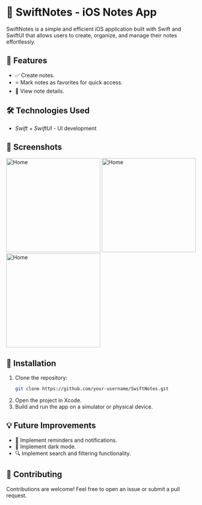# 📝 SwiftNotes - iOS Notes App  

SwiftNotes is a simple and efficient iOS application built with Swift and SwiftUI that allows users to create, organize, and manage their notes effortlessly.  

## 🚀 Features  
- ✅ Create notes.  
- ⭐ Mark notes as favorites for quick access.   
- 📜 View note details.  

## 🛠 Technologies Used  
- *Swift + SwiftUI* - UI development   
 
## 📱 Screenshots
<img src="https://github.com/user-attachments/assets/10ef4e43-3cd6-4bb8-a06f-85c6de844818" alt="Home" width="250">
<img src="https://github.com/user-attachments/assets/58604a1b-0102-473e-b838-a50a24be46d5" alt="Home" width="250">
<img src="https://github.com/user-attachments/assets/26cadde2-d524-497a-a0a0-0b92383135ca" alt="Home" width="250">

## 🔧 Installation  
1. Clone the repository:  
   ```bash
   git clone https://github.com/your-username/SwiftNotes.git
   ```
2. Open the project in Xcode.
3. Build and run the app on a simulator or physical device.

## 💡 Future Improvements  
- 🔔 Implement reminders and notifications.  
- 🌙 Implement dark mode.  
- 🔍 Implement search and filtering functionality.  

## 🤝 Contributing  
Contributions are welcome! Feel free to open an issue or submit a pull request.  
